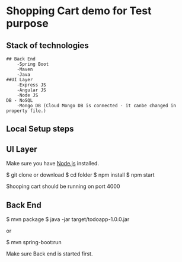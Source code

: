 # Shopping Cart demo for Test purpose 

## Stack of technologies
	## Back End
		-Spring Boot
		-Maven 	
		-Java
	##UI Layer
		-Express JS
		-Angular JS
		-Node JS
	DB - NoSQL
		-Mongo DB (Cloud Mongo DB is connected - it canbe changed in property file.)

## Local Setup steps

## UI Layer

Make sure you have [Node.js](http://nodejs.org/) installed.


$ git clone or download
$ cd folder
$ npm install
$ npm start


Shooping cart should be running on port 4000

## Back End

$ mvn package
$ java -jar target/todoapp-1.0.0.jar

or

$ mvn spring-boot:run

Make sure Back end is started first.


